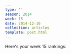 ```yaml
---
type: ''
season: 2014
week: 15
date: 2014-12-16
collection: articles
template: post.html
---
```


Here's your week 15 rankings:

